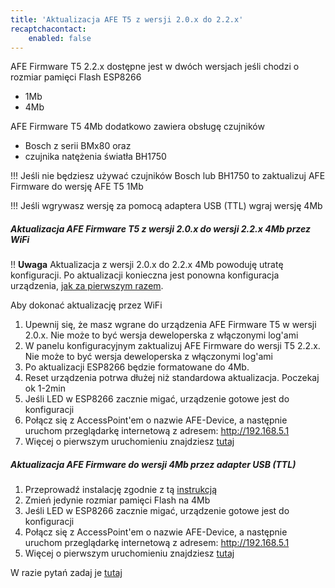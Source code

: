 ```yaml
---
title: 'Aktualizacja AFE T5 z wersji 2.0.x do 2.2.x'
recaptchacontact:
    enabled: false
---
```


AFE Firmware T5 2.2.x dostępne jest w dwóch wersjach jeśli chodzi o rozmiar pamięci Flash ESP8266
* 1Mb
* 4Mb

AFE Firmware T5 4Mb dodatkowo zawiera obsługę czujników
* Bosch z serii BMx80 oraz
* czujnika natężenia światła BH1750

!!! Jeśli nie będziesz używać czujników Bosch lub BH1750 to zaktualizuj AFE Firmware do wersję AFE T5 1Mb

!!! Jeśli wgrywasz wersję za pomocą adaptera USB (TTL) wgraj wersję 4Mb

##### Aktualizacja AFE Firmware T5 z wersji 2.0.x do wersji 2.2.x 4Mb przez WiFi

!! **Uwaga** Aktualizacja z wersji 2.0.x do 2.2.x 4Mb powoduję utratę konfiguracji. Po aktualizacji konieczna jest ponowna konfiguracja urządzenia, [jak za pierwszym razem](https://afe.smartnydom.pl/pl/instalacja/instalacja-zanim-zainstalujesz-firmware/pierwsze-uruchomienie).

Aby dokonać aktualizację przez WiFi
1. Upewnij się, że masz wgrane do urządzenia AFE Firmware T5 w wersji 2.0.x. Nie może to być wersja deweloperska z włączonymi log'ami
2. W panelu konfiguracyjnym zaktualizuj AFE Firmware do wersji T5 2.2.x. Nie może to być wersja deweloperska z włączonymi log'ami
3. Po aktualizacji ESP8266 będzie formatowane do 4Mb. 
4. Reset urządzenia potrwa dłużej niż standardowa aktualizacja. Poczekaj ok 1-2min
5. Jeśli LED w ESP8266 zacznie migać, urządzenie gotowe jest do konfiguracji
6. Połącz się z AccessPoint'em o nazwie AFE-Device, a następnie uruchom przeglądarkę internetową z adresem: http://192.168.5.1
7. Więcej o pierwszym uruchomieniu znajdziesz [tutaj](/instalacja/instalacja-zanim-zainstalujesz-firmware/pierwsze-uruchomienie)

##### Aktualizacja AFE Firmware do wersji 4Mb przez adapter USB (TTL)

1. Przeprowadź instalację zgodnie z tą [instrukcją](/instalacja/instalacja-zanim-zainstalujesz-firmware/instalacja)
2. Zmień jedynie rozmiar pamięci Flash na 4Mb
3. Jeśli LED w ESP8266 zacznie migać, urządzenie gotowe jest do konfiguracji
4. Połącz się z AccessPoint'em o nazwie AFE-Device, a następnie uruchom przeglądarkę internetową z adresem: http://192.168.5.1
5. Więcej o pierwszym uruchomieniu znajdziesz [tutaj](/instalacja/instalacja-zanim-zainstalujesz-firmware/pierwsze-uruchomienie)
 


W razie pytań zadaj je [tutaj](https://www.smartnydom.pl/forum/firmware-do-przelacznika-sonoff/)


